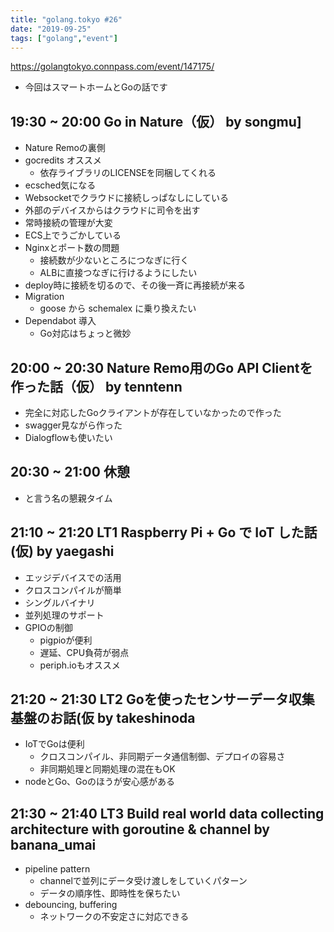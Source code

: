 ```yaml
---
title: "golang.tokyo #26"
date: "2019-09-25"
tags: ["golang","event"]
---
```


https://golangtokyo.connpass.com/event/147175/

* 今回はスマートホームとGoの話です

## 19:30 ~ 20:00	Go in Nature（仮） by songmu]
* Nature Remoの裏側
* gocredits オススメ
  - 依存ライブラリのLICENSEを同梱してくれる
* ecsched気になる
* Websocketでクラウドに接続しっぱなしにしている
* 外部のデバイスからはクラウドに司令を出す
* 常時接続の管理が大変
* ECS上でうごかしている
* Nginxとポート数の問題
  - 接続数が少ないところにつなぎに行く
  - ALBに直接つなぎに行けるようにしたい
* deploy時に接続を切るので、その後一斉に再接続が来る
* Migration
  - goose から schemalex に乗り換えたい
* Dependabot 導入
  - Go対応はちょっと微妙

## 20:00 ~ 20:30	Nature Remo用のGo API Clientを作った話（仮） by tenntenn
* 完全に対応したGoクライアントが存在していなかったので作った
* swagger見ながら作った
* Dialogflowも使いたい

## 20:30 ~ 21:00	休憩
* と言う名の懇親タイム

## 21:10 ~ 21:20	LT1 Raspberry Pi + Go で IoT した話 (仮) by yaegashi
* エッジデバイスでの活用
* クロスコンパイルが簡単
* シングルバイナリ
* 並列処理のサポート
* GPIOの制御
  - pigpioが便利
  - 遅延、CPU負荷が弱点
  - periph.ioもオススメ

## 21:20 ~ 21:30	LT2 Goを使ったセンサーデータ収集基盤のお話(仮 by takeshinoda
* IoTでGoは便利
  - クロスコンパイル、非同期データ通信制御、デプロイの容易さ
  - 非同期処理と同期処理の混在もOK
* nodeとGo、Goのほうが安心感がある

## 21:30 ~ 21:40	LT3 Build real world data collecting architecture with goroutine & channel by banana_umai
* pipeline pattern
  - channelで並列にデータ受け渡しをしていくパターン
  - データの順序性、即時性を保ちたい
* debouncing, buffering
  - ネットワークの不安定さに対応できる
